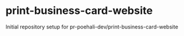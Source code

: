 # print-business-card-website

Initial repository setup for pr-poehali-dev/print-business-card-website